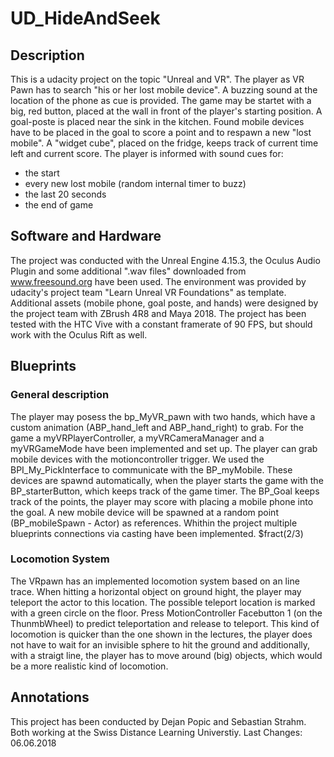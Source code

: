 # UD_HideAndSeek

## Description
This is a udacity project on the topic "Unreal and VR". The player as VR Pawn has to search "his or her lost mobile device". A buzzing sound at the location of the phone as cue is provided. The game may be startet with a big, red button, placed at the wall in front of the player's starting position. A goal-poste is placed near the sink in the kitchen. Found mobile devices have to be placed in the goal to score a point and to respawn a new "lost mobile". A "widget cube", placed on the fridge, keeps track of current time left and current score.
The player is informed with sound cues for:
- the start
- every new lost mobile (random internal timer to buzz)
- the last 20 seconds
- the end of game

## Software and Hardware
The project was conducted with the Unreal Engine 4.15.3, the Oculus Audio Plugin and some additional ".wav files" downloaded from www.freesound.org have been used. The environment was provided by udacity's project team "Learn Unreal VR Foundations" as template. Additional assets (mobile phone, goal poste, and hands) were designed by the project team with ZBrush 4R8 and Maya 2018. The project has been tested with the HTC Vive with a constant framerate of 90 FPS, but should work with the Oculus Rift as well.

## Blueprints
### General description
The player may posess the bp_MyVR_pawn with two hands, which have a custom animation (ABP_hand_left and ABP_hand_right) to grab. For the game a myVRPlayerController, a myVRCameraManager and a myVRGameMode have been implemented and set up. The player can grab mobile devices with the motioncontroller trigger. We used the BPI_My_PickInterface to communicate with the BP_myMobile. These devices are spawnd automatically, when the player starts the game with the BP_starterButton, which keeps track of the game timer. The BP_Goal keeps track of the points, the player may score with placing a mobile phone into the goal. A new mobile device will be spawned at a random point (BP_mobileSpawn - Actor) as references. Whithin the project multiple blueprints connections via casting have been implemented.
$fract(2/3)

### Locomotion System
The VRpawn has an implemented locomotion system based on an line trace. When hitting a horizontal object on ground hight, the player may teleport the actor to this location. The possible teleport location is marked with a green circle on the floor. Press MotionController Facebutton 1 (on the ThunmbWheel) to predict teleportation and release to teleport. This kind of locomotion is quicker than the one shown in the lectures, the player does not have to wait for an invisible sphere to hit the ground and additionally, with a straigt line, the player has to move around (big) objects, which would be a more realistic kind of locomotion. 

## Annotations
This project has been conducted by Dejan Popic and Sebastian Strahm. Both working at the Swiss Distance Learning Universtiy. Last Changes: 06.06.2018
